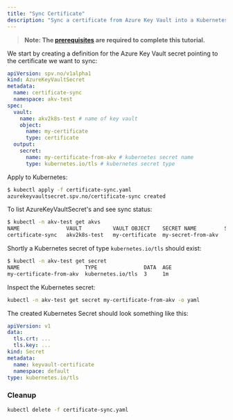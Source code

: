 ```yaml
---
title: "Sync Certificate"
description: "Sync a certificate from Azure Key Vault into a Kubernetes Secret."
---
```


> **Note: The [prerequisites](../prerequisites) are required to complete this tutorial.**

We start by creating a definition for the Azure Key Vault secret pointing to the certificate we want to sync:

```yaml{8,10,11,14,15}:title=akvs-certificate-sync.yaml
apiVersion: spv.no/v1alpha1
kind: AzureKeyVaultSecret
metadata:
  name: certificate-sync 
  namespace: akv-test
spec:
  vault:
    name: akv2k8s-test # name of key vault
    object:
      name: my-certificate
      type: certificate
  output: 
    secret:
      name: my-certificate-from-akv # kubernetes secret name
      type: kubernetes.io/tls # kubernetes secret type
```

Apply to Kubernetes:

```bash
$ kubectl apply -f certificate-sync.yaml
azurekeyvaultsecret.spv.no/certificate-sync created
```

To list AzureKeyVaultSecret's and see sync status:

```bash
$ kubectl -n akv-test get akvs
NAME               VAULT          VAULT OBJECT    SECRET NAME         SYNCHED
certificate-sync   akv2k8s-test   my-certificate  my-secret-from-akv
```

Shortly a Kubernetes secret of type `kubernetes.io/tls` should exist:

```bash
$ kubectl -n akv-test get secret
NAME                     TYPE               DATA  AGE
my-certificate-from-akv  kubernetes.io/tls  3     1m 
```

Inspect the Kubernetes secret:

```bash
kubectl -n akv-test get secret my-certificate-from-akv -o yaml
```

The created Kubernetes Secret should look something like this:

```yaml
apiVersion: v1
data:
  tls.crt: ...
  tls.key: ...
kind: Secret
metadata:
  name: keyvault-certificate
  namespace: default
type: kubernetes.io/tls
```

### Cleanup

```bash
kubectl delete -f certificate-sync.yaml
```